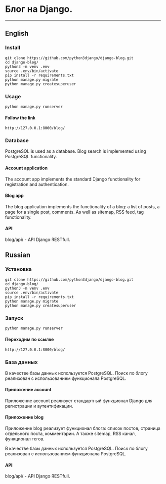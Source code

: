 # Блог на Django.
---

## English

### Install

```
git clone https://github.com/python3django/django-blog.git
cd django-blog/
python3 -m venv .env
source .env/bin/activate
pip install -r requirements.txt
python manage.py migrate
python manage.py createsuperuser
```

### Usage

```
python manage.py runserver
```

#### Follow the link

```
http://127.0.0.1:8000/blog/
```

### Database

PostgreSQL is used as a database. Blog search is implemented using PostgreSQL functionality.

#### Account application

The account app implements the standard Django functionality for registration and authentication.

#### Blog app

The blog application implements the functionality of a blog: a list of posts, a page for a single post, comments. As well as sitemap, RSS feed, tag functionality.

#### API

blog/api/ - API Django RESTfull.

## Russian

### Установка

```
git clone https://github.com/python3django/django-blog.git
cd django-blog/
python3 -m venv .env
source .env/bin/activate
pip install -r requirements.txt
python manage.py migrate
python manage.py createsuperuser
```

### Запуск

```
python manage.py runserver
```

#### Переходим по ссылке

```
http://127.0.0.1:8000/blog/
```

### База данных

В качестве базы данных используется PostgreSQL. Поиск по блогу реализован с использованием функционала PostgreSQL.

#### Приложение account

Приложение account реализует стандартный функционал Django для регистрации и аутентификации.

#### Приложение blog

Приложение blog реализует функционал блога: список постов, страница отдельного поста, комментарии. А также sitemap, RSS канал, функционал тегов.

В качестве базы данных используется PostgreSQL. Поиск по блогу реализован с использованием функционала PostgreSQL.

#### API

blog/api/ - API Django RESTfull.
